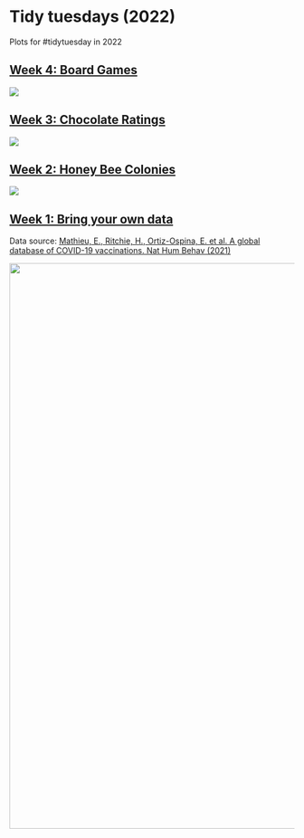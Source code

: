 # Tidy tuesdays (2022)
Plots for #tidytuesday in 2022
## [Week 4: Board Games](https://github.com/davidr9708/Tidy_tueday/tree/main/2022/Week_4)
<image src = "Week_4/Board_games.png">
  
## [Week 3: Chocolate Ratings](https://github.com/davidr9708/Tidy_tueday/tree/main/2022/Week_3)
<image src = "Week_3/Chocolates.png">
  
## [Week 2: Honey Bee Colonies](https://github.com/davidr9708/Tidy_tueday/tree/main/2022/Week_2)
<image src = "Week_2/summer_winter_colony_losses.png">

## [Week 1: Bring your own data](https://github.com/davidr9708/Tidy_tueday/tree/main/2022/Week_1)
Data source: [Mathieu, E., Ritchie, H., Ortiz-Ospina, E. et al. A global database of COVID-19 vaccinations. Nat Hum Behav (2021)](https://ourworldindata.org/covid-vaccinations)

<image src = "Week_1/Covid_vaccination.png" width = 1000 heigth = 500>
